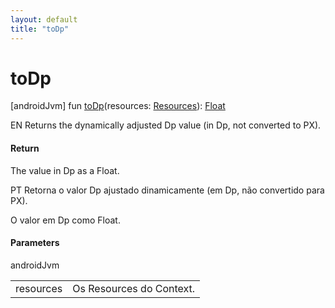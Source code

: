 ```yaml
---
layout: default
title: "toDp"
---
```


# toDp

[androidJvm]
fun [toDp](to-dp.md)(resources: [Resources](https://developer.android.com/reference/kotlin/android/content/res/Resources.html)): [Float](https://kotlinlang.org/api/core/kotlin-stdlib/kotlin/-float/index.html)

EN Returns the dynamically adjusted Dp value (in Dp, not converted to PX).

#### Return

The value in Dp as a Float.

PT Retorna o valor Dp ajustado dinamicamente (em Dp, não convertido para PX).

O valor em Dp como Float.

#### Parameters

androidJvm

| | |
|---|---|
| resources | Os Resources do Context. |